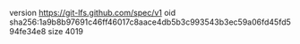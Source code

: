 version https://git-lfs.github.com/spec/v1
oid sha256:1a9b8b97691c46ff46017c8aace4db5b3c993543b3ec59a06fd45fd594fe34e8
size 4019
